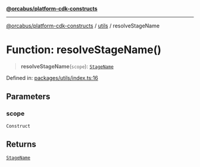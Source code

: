 [**@orcabus/platform-cdk-constructs**](../../../../README.md)

***

[@orcabus/platform-cdk-constructs](../../../../README.md) / [utils](../README.md) / resolveStageName

# Function: resolveStageName()

> **resolveStageName**(`scope`): [`StageName`](../type-aliases/StageName.md)

Defined in: [packages/utils/index.ts:16](https://github.com/OrcaBus/platform-cdk-constructs/blob/main/packages/utils/index.ts#L16)

## Parameters

### scope

`Construct`

## Returns

[`StageName`](../type-aliases/StageName.md)
